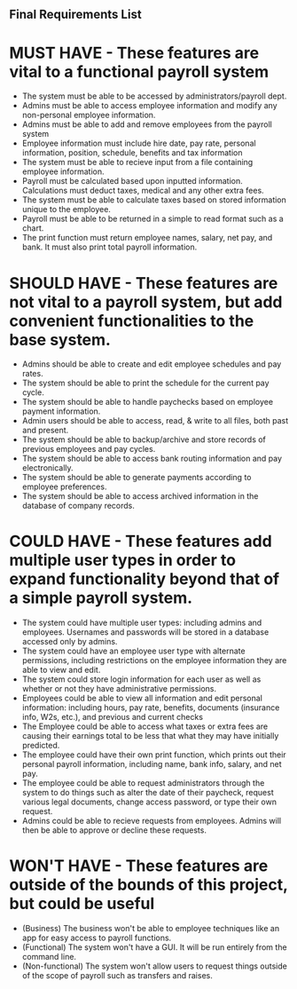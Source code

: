 ## Final Requirements List

# MUST HAVE - These features are vital to a functional payroll system
* The system must be able to be accessed by administrators/payroll dept.
* Admins must be able to access employee information and modify any non-personal employee information.
* Admins must be able to add and remove employees from the payroll system
* Employee information must include hire date, pay rate, personal information, position, schedule, benefits and tax information
* The system must be able to recieve input from a file containing employee information.
* Payroll must be calculated based upon inputted information. Calculations must deduct taxes, medical and any other extra fees.
* The system must be able to calculate taxes based on stored information unique to the employee.
* Payroll must be able to be returned in a simple to read format such as a chart.
* The print function must return employee names, salary, net pay, and bank. It must also print total payroll information.


# SHOULD HAVE - These features are not vital to a payroll system, but add convenient functionalities to the base system.
* Admins should be able to create and edit employee schedules and pay rates.
* The system should be able to print the schedule for the current pay cycle.
* The system should be able to handle paychecks based on employee payment information.
* Admin users should be able to access, read, & write to all files, both past and present.
* The system should be able to backup/archive and store records of previous employees and pay cycles.
* The system should be able to access bank routing information and pay electronically.
* The system should be able to generate payments according to employee preferences.
* The system should be able to access archived information in the database of company records.


# COULD HAVE - These features add multiple user types in order to expand functionality beyond that of a simple payroll system.
* The system could have multiple user types: including admins and employees. Usernames and passwords will be stored in a database accessed only by admins.
* The system could have an employee user type with alternate permissions, including restrictions on the employee information they are able to view and edit.
* The system could store login information for each user as well as whether or not they have administrative permissions.
* Employees could be able to view all information and edit personal information: including hours, pay rate, benefits, documents (insurance info, W2s, etc.), and previous and current checks
* The Employee could be able to access what taxes or extra fees are causing their earnings total to be less that what they may have initially predicted.
* The employee could have their own print function, which prints out their personal payroll information, including name, bank info, salary, and net pay.
* The employee could be able to request administrators through the system to do things such as alter the date of their paycheck, request various legal documents, change access password, or type their own request.
* Admins could be able to recieve requests from employees. Admins will then be able to approve or decline these requests.


# WON'T HAVE - These features are outside of the bounds of this project, but could be useful
* (Business) The business won't be able to employee techniques like an app for easy access to payroll functions.
* (Functional) The system won't have a GUI. It will be run entirely from the command line.
* (Non-functional) The system won't allow users to request things outside of the scope of payroll such as transfers and raises.